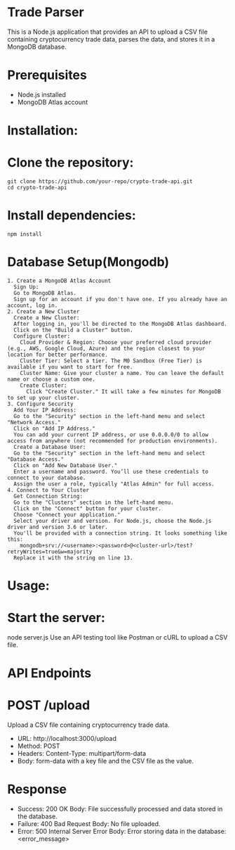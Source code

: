 # Trade Parser
  This is a Node.js application that provides an API to upload a CSV file containing cryptocurrency trade data, parses the data, and stores it in a MongoDB database.
# Prerequisites
  - Node.js installed
  - MongoDB Atlas account
# Installation:
  # Clone the repository:
    git clone https://github.com/your-repo/crypto-trade-api.git
    cd crypto-trade-api
  # Install dependencies:
    npm install
  # Database Setup(Mongodb)
    1. Create a MongoDB Atlas Account
      Sign Up:
      Go to MongoDB Atlas.
      Sign up for an account if you don't have one. If you already have an account, log in.
    2. Create a New Cluster
      Create a New Cluster:
      After logging in, you'll be directed to the MongoDB Atlas dashboard.
      Click on the "Build a Cluster" button.
      Configure Cluster:
        Cloud Provider & Region: Choose your preferred cloud provider (e.g., AWS, Google Cloud, Azure) and the region closest to your location for better performance.
        Cluster Tier: Select a tier. The M0 Sandbox (Free Tier) is available if you want to start for free.
        Cluster Name: Give your cluster a name. You can leave the default name or choose a custom one.
        Create Cluster:
          Click "Create Cluster." It will take a few minutes for MongoDB to set up your cluster.
    3. Configure Security
      Add Your IP Address:
      Go to the "Security" section in the left-hand menu and select "Network Access."
      Click on "Add IP Address."
      You can add your current IP address, or use 0.0.0.0/0 to allow access from anywhere (not recommended for production environments).
      Create a Database User:
      Go to the "Security" section in the left-hand menu and select "Database Access."
      Click on "Add New Database User."
      Enter a username and password. You’ll use these credentials to connect to your database.
      Assign the user a role, typically "Atlas Admin" for full access.
    4. Connect to Your Cluster
      Get Connection String:
      Go to the "Clusters" section in the left-hand menu.
      Click on the "Connect" button for your cluster.
      Choose "Connect your application."
      Select your driver and version. For Node.js, choose the Node.js driver and version 3.6 or later.
      You'll be provided with a connection string. It looks something like this:
        mongodb+srv://<username>:<password>@<cluster-url>/test?retryWrites=true&w=majority
      Replace it with the string on line 13.
# Usage:
# Start the server:
  node server.js
 Use an API testing tool like Postman or cURL to upload a CSV file.

# API Endpoints
# POST /upload
Upload a CSV file containing cryptocurrency trade data.
  - URL: http://localhost:3000/upload 
  - Method: POST
  - Headers: Content-Type: multipart/form-data
  - Body: form-data with a key file and the CSV file as the value.
# Response
  - Success: 200 OK
    Body: File successfully processed and data stored in the database.
  - Failure: 400 Bad Request
    Body: No file uploaded.
  - Error: 500 Internal Server Error
    Body: Error storing data in the database: <error_message>
